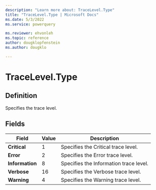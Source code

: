 ```yaml
---
description: "Learn more about: TraceLevel.Type"
title: "TraceLevel.Type | Microsoft Docs"
ms.date: 5/3/2022
ms.service: powerquery

ms.reviewer: ehvonleh
ms.topic: reference
author: dougklopfenstein
ms.author: dougklo

---
```

# TraceLevel.Type

## Definition

Specifies the trace level.

## Fields
  
|Field|Value|Description|  
|------------|---------------|-------------|  
|**Critical**| 1 |Specifies the Critical trace level.|  
|**Error**| 2 |Specifies the Error trace level.|
|**Information**| 8 |Specifies the Information trace level.|
|**Verbose**| 16 |Specifies the Verbose trace level.|
|**Warning**| 4 |Specifies the Warning trace level.|
